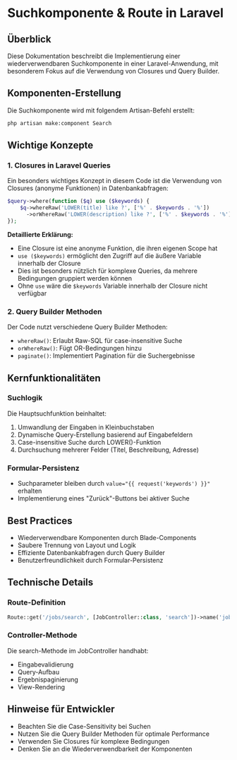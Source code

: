 # Suchkomponente & Route in Laravel

## Überblick
Diese Dokumentation beschreibt die Implementierung einer wiederverwendbaren Suchkomponente in einer Laravel-Anwendung, mit besonderem Fokus auf die Verwendung von Closures und Query Builder.

## Komponenten-Erstellung
Die Suchkomponente wird mit folgendem Artisan-Befehl erstellt:
```bash
php artisan make:component Search
```

## Wichtige Konzepte

### 1. Closures in Laravel Queries
Ein besonders wichtiges Konzept in diesem Code ist die Verwendung von Closures (anonyme Funktionen) in Datenbankabfragen:

```php
$query->where(function ($q) use ($keywords) {
    $q->whereRaw('LOWER(title) like ?', ['%' . $keywords . '%'])
      ->orWhereRaw('LOWER(description) like ?', ['%' . $keywords . '%']);
});
```

**Detaillierte Erklärung:**
- Eine Closure ist eine anonyme Funktion, die ihren eigenen Scope hat
- `use ($keywords)` ermöglicht den Zugriff auf die äußere Variable innerhalb der Closure
- Dies ist besonders nützlich für komplexe Queries, da mehrere Bedingungen gruppiert werden können
- Ohne `use` wäre die `$keywords` Variable innerhalb der Closure nicht verfügbar

### 2. Query Builder Methoden
Der Code nutzt verschiedene Query Builder Methoden:

- `whereRaw()`: Erlaubt Raw-SQL für case-insensitive Suche
- `orWhereRaw()`: Fügt OR-Bedingungen hinzu
- `paginate()`: Implementiert Pagination für die Suchergebnisse

## Kernfunktionalitäten

### Suchlogik
Die Hauptsuchfunktion beinhaltet:
1. Umwandlung der Eingaben in Kleinbuchstaben
2. Dynamische Query-Erstellung basierend auf Eingabefeldern
3. Case-insensitive Suche durch LOWER()-Funktion
4. Durchsuchung mehrerer Felder (Titel, Beschreibung, Adresse)

### Formular-Persistenz
- Suchparameter bleiben durch `value="{{ request('keywords') }}"` erhalten
- Implementierung eines "Zurück"-Buttons bei aktiver Suche

## Best Practices
- Wiederverwendbare Komponenten durch Blade-Components
- Saubere Trennung von Layout und Logik
- Effiziente Datenbankabfragen durch Query Builder
- Benutzerfreundlichkeit durch Formular-Persistenz

## Technische Details

### Route-Definition
```php
Route::get('/jobs/search', [JobController::class, 'search'])->name('jobs.search');
```

### Controller-Methode
Die search-Methode im JobController handhabt:
- Eingabevalidierung
- Query-Aufbau
- Ergebnispaginierung
- View-Rendering

## Hinweise für Entwickler
- Beachten Sie die Case-Sensitivity bei Suchen
- Nutzen Sie die Query Builder Methoden für optimale Performance
- Verwenden Sie Closures für komplexe Bedingungen
- Denken Sie an die Wiederverwendbarkeit der Komponenten